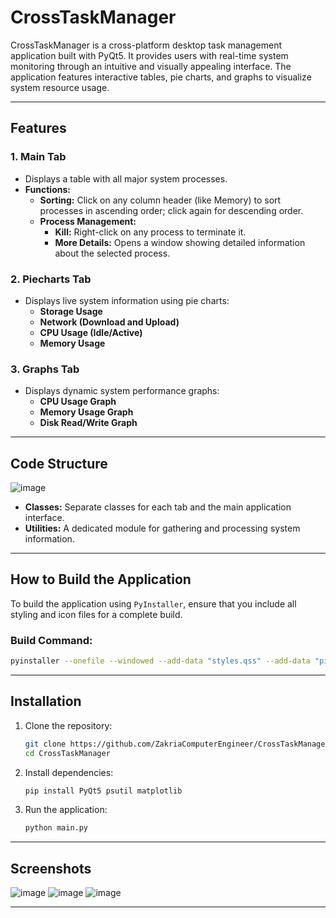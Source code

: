 # CrossTaskManager  

CrossTaskManager is a cross-platform desktop task management application built with PyQt5. It provides users with real-time system monitoring through an intuitive and visually appealing interface. The application features interactive tables, pie charts, and graphs to visualize system resource usage.

---

## Features  

### 1. **Main Tab**  
- Displays a table with all major system processes.
- **Functions:**  
  - **Sorting:** Click on any column header (like Memory) to sort processes in ascending order; click again for descending order.  
  - **Process Management:**  
    - **Kill:** Right-click on any process to terminate it.  
    - **More Details:** Opens a window showing detailed information about the selected process.  

### 2. **Piecharts Tab**  
- Displays live system information using pie charts:  
  - **Storage Usage**  
  - **Network (Download and Upload)**  
  - **CPU Usage (Idle/Active)**  
  - **Memory Usage**  

### 3. **Graphs Tab**  
- Displays dynamic system performance graphs:  
  - **CPU Usage Graph**  
  - **Memory Usage Graph**  
  - **Disk Read/Write Graph**  

---

## Code Structure  

![image](https://github.com/user-attachments/assets/e164d16f-5abe-42ff-992c-9a86b0973e7d)

- **Classes:** Separate classes for each tab and the main application interface.  
- **Utilities:** A dedicated module for gathering and processing system information.  

---

## How to Build the Application  

To build the application using `PyInstaller`, ensure that you include all styling and icon files for a complete build.  

### Build Command:  
```bash
pyinstaller --onefile --windowed --add-data "styles.qss" --add-data "piechartwindow.qss" --add-data "styles.qss" --add-data "logo.png" --add-data "logo.ico" main.py
```

---

## Installation  

1. Clone the repository:  
   ```bash
   git clone https://github.com/ZakriaComputerEngineer/CrossTaskManager.git
   cd CrossTaskManager
   ```  
2. Install dependencies:  
   ```bash
   pip install PyQt5 psutil matplotlib
   ```  
3. Run the application:  
   ```bash
   python main.py
   ```

---

## Screenshots  

![image](https://github.com/user-attachments/assets/d3245282-5cfb-43b1-a226-adb8e4c6b514)
![image](https://github.com/user-attachments/assets/55bbc649-83b4-4296-9855-6d71c7a08981)
![image](https://github.com/user-attachments/assets/df563f4f-805e-4278-b768-2bf8f523215d)

---

